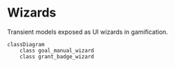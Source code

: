 # Wizards

Transient models exposed as UI wizards in gamification.

```mermaid
classDiagram
    class goal_manual_wizard
    class grant_badge_wizard
```
